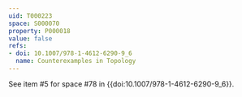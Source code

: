 ```yaml
---
uid: T000223
space: S000070
property: P000018
value: false
refs:
- doi: 10.1007/978-1-4612-6290-9_6
  name: Counterexamples in Topology
---
```


See item #5 for space #78 in {{doi:10.1007/978-1-4612-6290-9_6}}.

